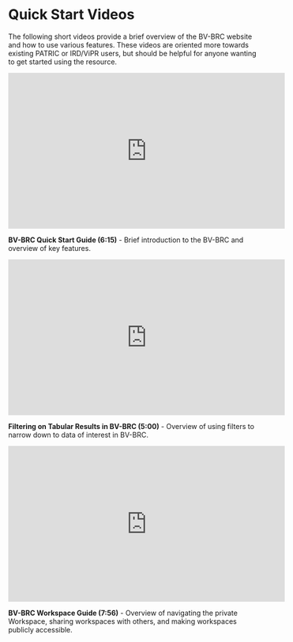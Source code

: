 # Quick Start Videos

The following short videos provide a brief overview of the BV-BRC website and how to use various features. These videos are oriented more towards existing PATRIC or IRD/ViPR users, but should be helpful for anyone wanting to get started using the resource.

<iframe width="560" height="315" src="https://www.youtube.com/embed/Rb3d6fJ1Yxo" title="YouTube video player" frameborder="0" allow="accelerometer; autoplay; clipboard-write; encrypted-media; gyroscope; picture-in-picture" allowfullscreen></iframe>

**BV-BRC Quick Start Guide (6:15)** - Brief introduction to the BV-BRC and overview of key features.





<iframe width="560" height="315" src="https://www.youtube.com/embed/q-UBdYnizN0" title="YouTube video player" frameborder="0" allow="accelerometer; autoplay; clipboard-write; encrypted-media; gyroscope; picture-in-picture" allowfullscreen></iframe>

**Filtering on Tabular Results in BV-BRC (5:00)** - Overview of using filters to narrow down to data of interest in BV-BRC.



<iframe width="560" height="315" src="https://www.youtube.com/embed/7-ypDbAhqiM" title="YouTube video player" frameborder="0" allow="accelerometer; autoplay; clipboard-write; encrypted-media; gyroscope; picture-in-picture" allowfullscreen></iframe>

**BV-BRC Workspace Guide (7:56)** - Overview of navigating the private Workspace, sharing workspaces with others, and making workspaces publicly accessible.
